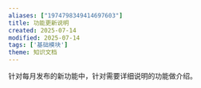 ```yaml
---
aliases: ["1974798349414697603"]
title: 功能更新说明
created: 2025-07-14
modified: 2025-07-14
tags: ['基础模块']
theme: 知识文档
---
```


针对每月发布的新功能中，针对需要详细说明的功能做介绍。